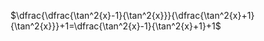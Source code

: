 $\dfrac{\dfrac{\tan^2{x}-1}{\tan^2{x}}}{\dfrac{\tan^2{x}+1}{\tan^2{x}}}+1=\dfrac{\tan^2{x}-1}{\tan^2{x}+1}+1$